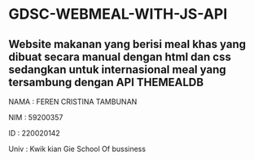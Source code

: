 # GDSC-WEBMEAL-WITH-JS-API
Website makanan yang berisi meal khas  yang dibuat secara manual dengan html dan css sedangkan untuk internasional meal yang tersambung dengan API THEMEALDB
--
<p>NAMA : FEREN CRISTINA TAMBUNAN</p>
<p>NIM : 59200357</p>
<p>ID : 220020142</p>
<p>Univ : Kwik kian Gie School Of bussiness</p>

